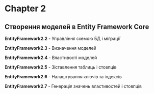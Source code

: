 # Chapter 2
## Створення моделей в Entity Framework Core

**EntityFramework2.2** - Управління схемою БД і міграції

**EntityFramework2.3** - Визначення моделей

**EntityFramework2.4** - Властивості моделей

**EntityFramework2.5** - Зіставлення таблиць і стовпців

**EntityFramework2.6** - Налаштування ключів та індексів

**EntityFramework2.7** - Генерація значень властивостей і стовпців